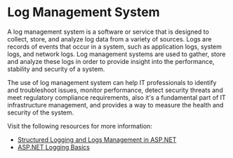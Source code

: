 # Log Management System

A log management system is a software or service that is designed to collect, store, and analyze log data from a variety of sources. Logs are records of events that occur in a system, such as application logs, system logs, and network logs. Log management systems are used to gather, store and analyze these logs in order to provide insight into the performance, stability and security of a system.

The use of log management system can help IT professionals to identify and troubleshoot issues, monitor performance, detect security threats and meet regulatory compliance requirements, also it's a fundamental part of IT infrastructure management, and provides a way to measure the health and security of the system.

Visit the following resources for more information:

- [Structured Logging and Logs Management in ASP.NET](https://medium.com/@stavsofer/structured-logging-and-logs-management-asp-net-core-serilog-seq-61109f740696)
- [ASP.NET Logging Basics](https://www.loggly.com/ultimate-guide/net-logging-basics/)
